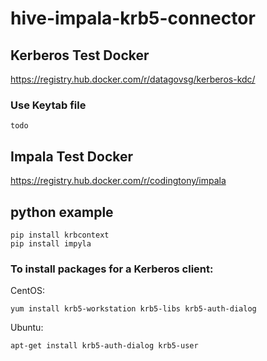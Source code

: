 # hive-impala-krb5-connector

## Kerberos Test Docker
https://registry.hub.docker.com/r/datagovsg/kerberos-kdc/

### Use Keytab file
~~~
todo
~~~

## Impala Test Docker
https://registry.hub.docker.com/r/codingtony/impala

## python example
~~~
pip install krbcontext
pip install impyla
~~~

### To install packages for a Kerberos client:
CentOS:
~~~
yum install krb5-workstation krb5-libs krb5-auth-dialog
~~~
Ubuntu:
~~~
apt-get install krb5-auth-dialog krb5-user
~~~